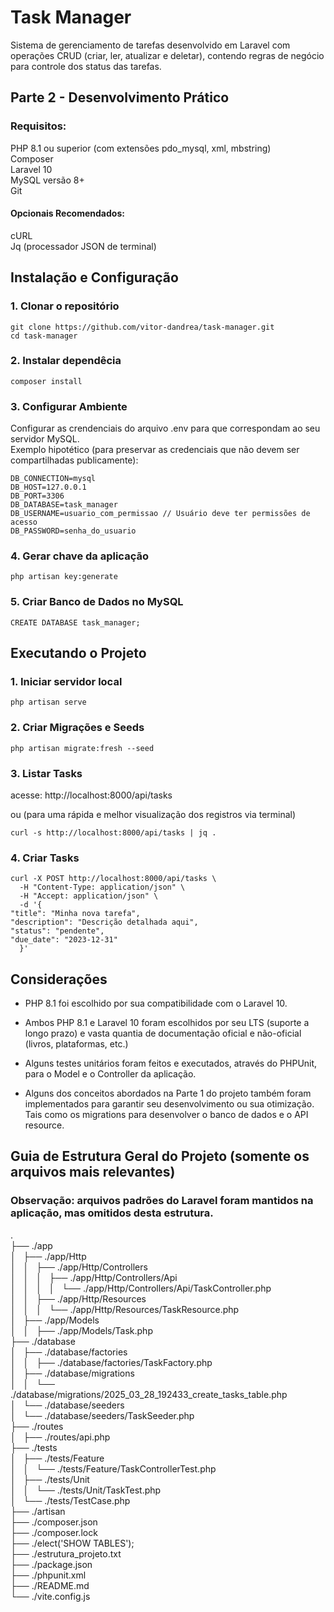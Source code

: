 # Task Manager

Sistema de gerenciamento de tarefas desenvolvido em Laravel com operações CRUD (criar, ler, atualizar e deletar), contendo regras de negócio para controle dos status das tarefas.

## Parte 2 - Desenvolvimento Prático

### Requisitos:

PHP 8.1 ou superior (com extensões pdo_mysql, xml, mbstring)  
Composer  
Laravel 10  
MySQL versão 8+  
Git  
#### Opcionais Recomendados:
cURL  
Jq (processador JSON de terminal)  


## Instalação e Configuração

### 1. Clonar o repositório

    git clone https://github.com/vitor-dandrea/task-manager.git
    cd task-manager

### 2. Instalar dependêcia

    composer install

### 3. Configurar Ambiente

Configurar as crendenciais do arquivo .env para que correspondam ao seu servidor MySQL.  
Exemplo hipotético (para preservar as credenciais que não devem ser compartilhadas publicamente):

    DB_CONNECTION=mysql
    DB_HOST=127.0.0.1
    DB_PORT=3306
    DB_DATABASE=task_manager
    DB_USERNAME=usuario_com_permissao // Usuário deve ter permissões de acesso
    DB_PASSWORD=senha_do_usuario

    

### 4. Gerar chave da aplicação

    php artisan key:generate

### 5. Criar Banco de Dados no MySQL
    
    CREATE DATABASE task_manager;

## Executando o Projeto

### 1. Iniciar servidor local
    
    php artisan serve

### 2. Criar Migrações e Seeds

    php artisan migrate:fresh --seed

### 3. Listar Tasks

acesse: http://localhost:8000/api/tasks

ou (para uma rápida e melhor visualização dos registros via terminal)

    curl -s http://localhost:8000/api/tasks | jq .

### 4. Criar Tasks

    curl -X POST http://localhost:8000/api/tasks \
      -H "Content-Type: application/json" \
      -H "Accept: application/json" \
      -d '{
    "title": "Minha nova tarefa",
    "description": "Descrição detalhada aqui",
    "status": "pendente",
    "due_date": "2023-12-31"
      }'

## Considerações

- PHP 8.1 foi escolhido por sua compatibilidade com o Laravel 10.
    
- Ambos PHP 8.1 e Laravel 10 foram escolhidos por seu LTS (suporte a longo prazo) e vasta quantia de documentação oficial e não-oficial (livros, plataformas, etc.)

- Alguns testes unitários foram feitos e executados, através do PHPUnit, para o Model e o Controller da aplicação. 

- Alguns dos conceitos abordados na Parte 1 do projeto também foram implementados para garantir seu desenvolvimento ou sua otimização. Tais como os migrations para desenvolver o banco de dados e o API resource.

## Guia de Estrutura Geral do Projeto (somente os arquivos mais relevantes)
### Observação: arquivos padrões do Laravel foram mantidos na aplicação, mas omitidos desta estrutura.

.  
├── ./app  
│   ├── ./app/Http  
│   │   ├── ./app/Http/Controllers  
│   │   │   ├── ./app/Http/Controllers/Api  
│   │   │   │   └── ./app/Http/Controllers/Api/TaskController.php  
│   │   ├── ./app/Http/Resources  
│   │   │   └── ./app/Http/Resources/TaskResource.php  
│   ├── ./app/Models  
│   │   ├── ./app/Models/Task.php  
├── ./database  
│   ├── ./database/factories  
│   │   ├── ./database/factories/TaskFactory.php  
│   ├── ./database/migrations  
│   │   └── ./database/migrations/2025_03_28_192433_create_tasks_table.php  
│   └── ./database/seeders  
│       └── ./database/seeders/TaskSeeder.php  
├── ./routes  
│   ├── ./routes/api.php  
├── ./tests  
│   ├── ./tests/Feature  
│   │   └── ./tests/Feature/TaskControllerTest.php  
│   ├── ./tests/Unit  
│   │   └── ./tests/Unit/TaskTest.php  
│   └── ./tests/TestCase.php  
├── ./artisan  
├── ./composer.json  
├── ./composer.lock  
├── ./elect('SHOW TABLES');  
├── ./estrutura_projeto.txt  
├── ./package.json  
├── ./phpunit.xml  
├── ./README.md  
└── ./vite.config.js  



